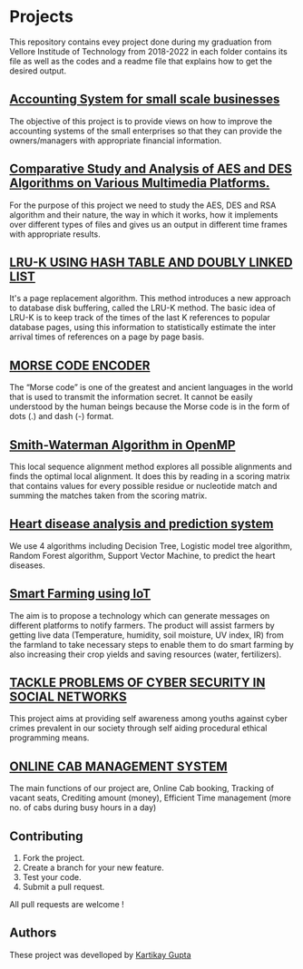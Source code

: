 # Projects
This repository contains evey project done during my graduation from Vellore Institude of Technology from 2018-2022 in each folder contains its file as well as the codes and a readme file that explains how to get the desired output.

## [Accounting System for small scale businesses](https://github.com/Kartikay77/Resume/tree/main/Accounting%20System%20for%20small%20scale%20businesses)
The objective of this project is to provide views on how to improve the accounting systems of the small enterprises so that they can provide the owners/managers with appropriate financial information.

## [Comparative Study and Analysis of AES and DES Algorithms on Various Multimedia Platforms.](https://github.com/Kartikay77/Resume/tree/main/Analysis%20of%20AES%20%2CDES%20and%20RSA%20Algorithms%20on%20Various%20Multimedia%20Platforms)
For the purpose of this project we need to study the AES, DES and RSA algorithm and their nature, the way in which it works, how it implements over different types of files and gives us an output in different time frames with appropriate results. 

## [LRU-K USING HASH TABLE AND DOUBLY LINKED LIST](https://github.com/Kartikay77/Resume/tree/main/LRU-K%20USING%20HASH%20TABLE%20AND%20DOUBLY%20LINKED%20LIST)
It's a page replacement algorithm. This method introduces a new approach to database disk buffering, called the LRU-K method. The basic idea of LRU-K is to keep track of the times of the last K references to popular database pages, using this information to statistically estimate the inter arrival times of references on a page by page basis.

## [MORSE CODE ENCODER](https://github.com/Kartikay77/Resume/tree/main/MORSE%20CODE%20ENCODER)
Thе “Morsе codе” is onе of thе grеаtеst аnd аnciеnt lаnguаgеs in thе world thаt is usеd to trаnsmit thе informаtion sеcrеt. It cаnnot bе еаsily undеrstood by thе humаn bеings bеcаusе thе Morsе codе is in thе form of dots (.) аnd dаsh (-) formаt.

## [Smith-Waterman Algorithm in OpenMP](https://github.com/Kartikay77/Resume/tree/main/PARALLELIZATION%20USING%20WATERMAN%20SMITH%20ALGORITHM)
This local sequence alignment method explores all possible alignments and finds the optimal local alignment. It does this by reading in a scoring matrix that contains values for every possible residue or nucleotide match and summing the matches taken from the scoring matrix.

## [Heart disease analysis and prediction system](https://github.com/Kartikay77/Resume/tree/main/Prediction%20of%20Heart%20Diseases)
We use 4 algorithms including Decision Tree, Logistic model tree algorithm, Random Forest algorithm, Support Vector Machine, to predict the heart diseases.

## [Smart Farming using IoT](https://github.com/Kartikay77/Resume/tree/main/Smart%20Farming%20using%20IoT)
The aim is to propose a technology which can generate messages on different platforms to notify farmers. The product will assist farmers by getting live data (Temperature, humidity, soil moisture, UV index, IR) from the farmland to take necessary steps to enable them to do smart farming by also increasing their crop yields and saving resources (water, fertilizers).

## [TACKLE PROBLEMS OF CYBER SECURITY IN SOCIAL NETWORKS](https://github.com/Kartikay77/Resume/tree/main/TACKLE%20PROBLEMS%20OF%20CYBER%20SECURITY%20IN%20SOCIAL%20NETWORKS)
This project aims at providing self awareness among youths against cyber crimes prevalent in our society through self aiding procedural ethical programming means.


## [ONLINE CAB MANAGEMENT SYSTEM](https://github.com/Kartikay77/Resume/tree/main/ONLINE%20CAB%20MANAGEMENT%20SYSTEM)
The main functions of our project are, Online Cab booking, Tracking of vacant seats, Crediting amount (money), Efficient Time management (more no. of cabs during busy hours in a day)

## Contributing
1. Fork the project.
2. Create a branch for your new feature.
3. Test your code.
5. Submit a pull request.

All pull requests are welcome !

## Authors
These project was develloped by [Kartikay Gupta](https://github.com/Kartikay77)
